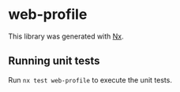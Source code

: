 # web-profile

This library was generated with [Nx](https://nx.dev).

## Running unit tests

Run `nx test web-profile` to execute the unit tests.
